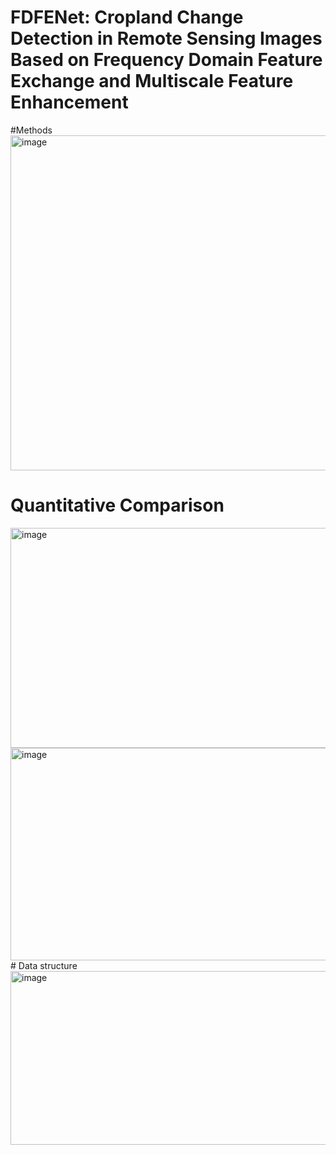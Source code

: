 # FDFENet: Cropland Change Detection in Remote Sensing Images Based on Frequency Domain Feature Exchange and Multiscale Feature Enhancement
#Methods
<img width="885" height="536" alt="image" src="https://github.com/user-attachments/assets/e6c92f9e-351a-4878-9f89-9106499b316b" />
# Quantitative Comparison 
<img width="885" height="352" alt="image" src="https://github.com/user-attachments/assets/5de11478-317b-4b1b-a563-0551edacb943" />
<img width="885" height="340" alt="image" src="https://github.com/user-attachments/assets/7120b221-a3fb-493a-905a-b0e44e835acd" />
# Data structure
<img width="885" height="278" alt="image" src="https://github.com/user-attachments/assets/6668fe08-f1ac-478f-9e95-fe118bc80279" />
